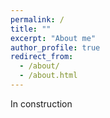 ```yaml
---
permalink: /
title: ""
excerpt: "About me"
author_profile: true
redirect_from: 
  - /about/
  - /about.html
---
```


In construction
